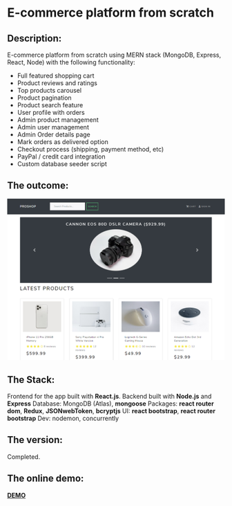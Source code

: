 # E-commerce platform from scratch
## Description: 
E-commerce platform from scratch using MERN stack (MongoDB, Express, React, Node) with the following functionality:
- Full featured shopping cart
- Product reviews and ratings
- Top products carousel
- Product pagination
- Product search feature
- User profile with orders
- Admin product management
- Admin user management
- Admin Order details page
- Mark orders as delivered option
- Checkout process (shipping, payment method, etc)
- PayPal / credit card integration
- Custom database seeder script

## The outcome: 
[![screenshot of the app](uploads/screenchot.png "screenshot of the app")](https://class28hyf.herokuapp.com/)

## The Stack: 
Frontend for the app built with **React.js**. Backend built with **Node.js** and **Express**
Database: MongoDB (Atlas), **mongoose**
Packages: **react router dom**, **Redux**, **JSONwebToken**, **bcryptjs**
UI: **react bootstrap**, **react router bootstrap**
Dev: nodemon, concurrently

## The version: 
Completed.

## The online demo: 
[**DEMO**](https://class28hyf.herokuapp.com/)

